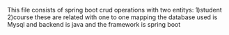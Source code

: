 This file consists of spring boot crud operations with two entitys:
1)student
2)course
these are related with one to one mapping 
the database used is Mysql and backend is java and the framework is spring boot
